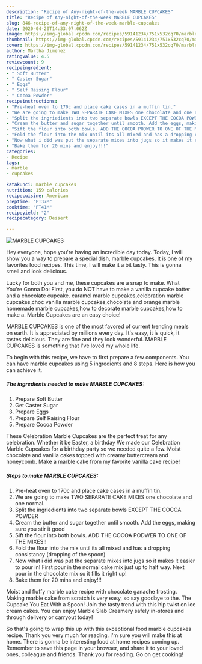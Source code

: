 ```yaml
---
description: "Recipe of Any-night-of-the-week MARBLE CUPCAKES"
title: "Recipe of Any-night-of-the-week MARBLE CUPCAKES"
slug: 846-recipe-of-any-night-of-the-week-marble-cupcakes
date: 2020-04-20T14:33:07.062Z
image: https://img-global.cpcdn.com/recipes/59141234/751x532cq70/marble-cupcakes-recipe-main-photo.jpg
thumbnail: https://img-global.cpcdn.com/recipes/59141234/751x532cq70/marble-cupcakes-recipe-main-photo.jpg
cover: https://img-global.cpcdn.com/recipes/59141234/751x532cq70/marble-cupcakes-recipe-main-photo.jpg
author: Martha Jimenez
ratingvalue: 4.5
reviewcount: 9
recipeingredient:
- " Soft Butter"
- " Caster Sugar"
- " Eggs"
- " Self Raising Flour"
- " Cocoa Powder"
recipeinstructions:
- "Pre-heat oven to 170c and place cake cases in a muffin tin."
- "We are going to make TWO SEPARATE CAKE MIXES one chocolate and one normal."
- "Split the ingriedients into two separate bowls EXCEPT THE COCOA POWDER"
- "Cream the butter and sugar together until smooth. Add the eggs, making sure you stir it good"
- "Sift the flour into both bowls. ADD THE COCOA PODWER TO ONE OF THE MIXES!!"
- "Fold the flour into the mix until its all mixed and has a dropping consistancy (dropping of the spoon)"
- "Now what i did was put the separate mixes into jugs so it makes it easier to pour in! First pour in the normal cake mix just up to half way. Next pour in the chocolate mix so it fills it right up!"
- "Bake them for 20 mins and enjoy!!!"
categories:
- Recipe
tags:
- marble
- cupcakes

katakunci: marble cupcakes 
nutrition: 159 calories
recipecuisine: American
preptime: "PT37M"
cooktime: "PT41M"
recipeyield: "2"
recipecategory: Dessert

---
```



![MARBLE CUPCAKES](https://img-global.cpcdn.com/recipes/59141234/751x532cq70/marble-cupcakes-recipe-main-photo.jpg)

Hey everyone, hope you're having an incredible day today. Today, I will show you a way to prepare a special dish, marble cupcakes. It is one of my favorites food recipes. This time, I will make it a bit tasty. This is gonna smell and look delicious.

Lucky for both you and me, these cupcakes are a snap to make. What You&#39;re Gonna Do: First, you do NOT have to make a vanilla cupcake batter and a chocolate cupcake. caramel marble cupcakes,celebration marble cupcakes,choc vanilla marble cupcakes,chocolate and orange marble homemade marble cupcakes,how to decorate marble cupcakes,how to make a. Marble Cupcakes are an easy choice!

MARBLE CUPCAKES is one of the most favored of current trending meals on earth. It is appreciated by millions every day. It's easy, it is quick, it tastes delicious. They are fine and they look wonderful. MARBLE CUPCAKES is something that I've loved my whole life.


To begin with this recipe, we have to first prepare a few components. You can have marble cupcakes using 5 ingredients and 8 steps. Here is how you can achieve it.

<!--inarticleads1-->

##### The ingredients needed to make MARBLE CUPCAKES:

1. Prepare  Soft Butter
1. Get  Caster Sugar
1. Prepare  Eggs
1. Prepare  Self Raising Flour
1. Prepare  Cocoa Powder


These Celebration Marble Cupcakes are the perfect treat for any celebration. Whether it be Easter, a birthday We made our Celebration Marble Cupcakes for a birthday party so we needed quite a few. Moist chocolate and vanilla cakes topped with creamy buttercream and honeycomb. Make a marble cake from my favorite vanilla cake recipe! 

<!--inarticleads2-->

##### Steps to make MARBLE CUPCAKES:

1. Pre-heat oven to 170c and place cake cases in a muffin tin.
1. We are going to make TWO SEPARATE CAKE MIXES one chocolate and one normal.
1. Split the ingriedients into two separate bowls EXCEPT THE COCOA POWDER
1. Cream the butter and sugar together until smooth. Add the eggs, making sure you stir it good
1. Sift the flour into both bowls. ADD THE COCOA PODWER TO ONE OF THE MIXES!!
1. Fold the flour into the mix until its all mixed and has a dropping consistancy (dropping of the spoon)
1. Now what i did was put the separate mixes into jugs so it makes it easier to pour in! First pour in the normal cake mix just up to half way. Next pour in the chocolate mix so it fills it right up!
1. Bake them for 20 mins and enjoy!!!


Moist and fluffy marble cake recipe with chocolate ganache frosting. Making marble cake from scratch is very easy, so say goodbye to the. The Cupcake You Eat With a Spoon! Join the tasty trend with this hip twist on ice cream cakes. You can enjoy Marble Slab Creamery safely in-stores and through delivery or carryout today! 

So that's going to wrap this up with this exceptional food marble cupcakes recipe. Thank you very much for reading. I'm sure you will make this at home. There is gonna be interesting food at home recipes coming up. Remember to save this page in your browser, and share it to your loved ones, colleague and friends. Thank you for reading. Go on get cooking!
